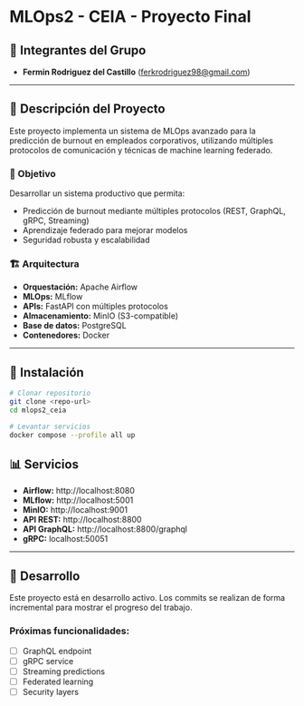 # MLOps2 - CEIA - Proyecto Final

## 👥 Integrantes del Grupo

- **Fermin Rodriguez del Castillo** (<ferkrodriguez98@gmail.com>)

---

## 📄 Descripción del Proyecto

Este proyecto implementa un sistema de MLOps avanzado para la predicción de burnout en empleados corporativos, utilizando múltiples protocolos de comunicación y técnicas de machine learning federado.

### 🎯 Objetivo

Desarrollar un sistema productivo que permita:
- Predicción de burnout mediante múltiples protocolos (REST, GraphQL, gRPC, Streaming)
- Aprendizaje federado para mejorar modelos
- Seguridad robusta y escalabilidad

### 🏗️ Arquitectura

- **Orquestación:** Apache Airflow
- **MLOps:** MLflow
- **APIs:** FastAPI con múltiples protocolos
- **Almacenamiento:** MinIO (S3-compatible)
- **Base de datos:** PostgreSQL
- **Contenedores:** Docker

---

## 🚀 Instalación

```bash
# Clonar repositorio
git clone <repo-url>
cd mlops2_ceia

# Levantar servicios
docker compose --profile all up
```

## 📊 Servicios

- **Airflow:** http://localhost:8080
- **MLflow:** http://localhost:5001  
- **MinIO:** http://localhost:9001
- **API REST:** http://localhost:8800
- **API GraphQL:** http://localhost:8800/graphql
- **gRPC:** localhost:50051

---

## 🔧 Desarrollo

Este proyecto está en desarrollo activo. Los commits se realizan de forma incremental para mostrar el progreso del trabajo.

### Próximas funcionalidades:
- [ ] GraphQL endpoint
- [ ] gRPC service
- [ ] Streaming predictions
- [ ] Federated learning
- [ ] Security layers